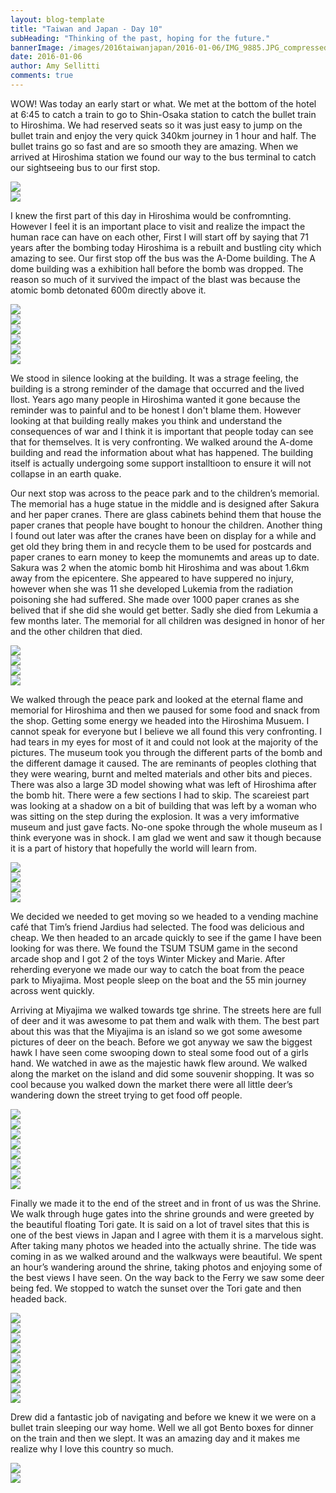 ```yaml
---
layout: blog-template
title: "Taiwan and Japan - Day 10"
subHeading: "Thinking of the past, hoping for the future."
bannerImage: /images/2016taiwanjapan/2016-01-06/IMG_9885.JPG_compressed.JPEG
date: 2016-01-06
author: Amy Sellitti
comments: true
---
```


WOW! Was today an early start or what. We met at the bottom of the hotel at 6:45 to catch a train to go to Shin-Osaka station to catch the bullet train to Hiroshima. We had reserved seats so it was just easy to jump on the bullet train and enjoy the very quick 340km journey in 1 hour and half. The bullet trains go so fast and are so smooth they are amazing. When we arrived at Hiroshima station we found our way to the bus terminal to catch our sightseeing bus to our first stop.

<div class="center-image"><img src="/images/2016taiwanjapan/2016-01-06/IMG_20160106_074913.jpg_compressed.JPEG" /></div>
<div class="center-image"><img src="/images/2016taiwanjapan/2016-01-06/IMG_3401.JPG_compressed.JPEG" /></div>

I knew the first part of this day in Hiroshima would be confromnting. However I feel it is an important place to visit and realize the impact the human race can have on each other,  First I will start off by saying that 71 years after the bombing today Hiroshima is a rebuilt and bustling city which amazing to see. Our first stop off the bus was the A-Dome building.  The A dome building was a exhibition hall before the bomb was dropped. The reason so much of it survived the impact of the blast was because the atomic bomb detonated 600m directly above it. 


<div class="center-image"><img src="/images/2016taiwanjapan/2016-01-06/IMG_3410.JPG_compressed.JPEG" /></div>
<div class="center-image"><img src="/images/2016taiwanjapan/2016-01-06/IMG_3415.JPG_compressed.JPEG" /></div>
<div class="center-image"><img src="/images/2016taiwanjapan/2016-01-06/IMG_3417.JPG_compressed.JPEG" /></div>
<div class="center-image"><img src="/images/2016taiwanjapan/2016-01-06/IMG_3415.JPG_compressed.JPEG" /></div>
<div class="center-image"><img src="/images/2016taiwanjapan/2016-01-06/IMG_3427.JPG_compressed.JPEG" /></div>
<div class="center-image"><img src="/images/2016taiwanjapan/2016-01-06/IMG_9068.jpg_compressed.JPEG" /></div>

We stood in silence looking at the building. It was a strage feeling,  the building is a strong reminder of the damage that occurred and the lived llost. Years ago many people in Hiroshima wanted it gone because the reminder was to painful and to be honest I don't blame them. However looking at that building really makes you think and understand the consequences of war and I think it is important that people today can see that for themselves. It is very confronting. We walked around the A-dome building and read the information about what has happened. The building itself is actually undergoing  some support installtioon to ensure it will not collapse in an earth quake.

Our next stop was across to the peace park and to the children’s memorial. The memorial has a huge statue in the middle and is designed after Sakura and her paper cranes. There are glass cabinets behind them that house the paper cranes that people have bought to honour the children. Another thing I found out later was after the cranes have been on display for a while and get old they bring them in and recycle them to be used for postcards and paper cranes to earn money to keep the momunemts and areas up to date.  Sakura was 2 when the atomic bomb hit Hiroshima and was about 1.6km away from the epicentere. She appeared to have suppered no injury, however when she was 11 she developed Lukemia from the radiation poisoning she had suffered. She made over 1000 paper cranes as she belived that if she did she would get better. Sadly she died from Lekumia a few months later. The memorial for all children was designed in honor of her and the other children that died.

<div class="center-image"><img src="/images/2016taiwanjapan/2016-01-06/IMG_3431.JPG_compressed.JPEG" /></div>
<div class="center-image"><img src="/images/2016taiwanjapan/2016-01-06/IMG_3433.JPG_compressed.JPEG" /></div>
<div class="center-image"><img src="/images/2016taiwanjapan/2016-01-06/IMG_3434.JPG_compressed.JPEG" /></div>
<div class="center-image"><img src="/images/2016taiwanjapan/2016-01-06/IMG_3439.JPG_compressed.JPEG" /></div>

We walked through the peace park and looked at the eternal flame and memorial for Hiroshima and then we paused for some food and snack from the shop. Getting some energy we headed into the Hiroshima Musuem. I cannot speak for everyone but I believe we all found this very confronting. I had tears in my eyes for most of it and could not look at the majority of the pictures. The museum took you through the different parts of the bomb and the different damage it caused. The are reminants of peoples clothing that they were wearing, burnt and melted materials and other bits and pieces. There was also a large 3D model showing what was left of Hiroshima after the bomb hit. There were a few sections I had to skip. The scareiest part was looking at a shadow on a bit of building that was left by a woman who was sitting on the step during the explosion.  It was a very imformative museum and just gave facts. No-one spoke through the whole museum as I think everyone was in shock. I am glad we went and saw it though because it is a part of history that hopefully the world will learn from.

<div class="center-image"><img src="/images/2016taiwanjapan/2016-01-06/IMG_3445.JPG_compressed.JPEG" /></div>
<div class="center-image"><img src="/images/2016taiwanjapan/2016-01-06/IMG_3446.JPG_compressed.JPEG" /></div>
<div class="center-image"><img src="/images/2016taiwanjapan/2016-01-06/IMG_3448.JPG_compressed.JPEG" /></div>
<div class="center-image"><img src="/images/2016taiwanjapan/2016-01-06/IMG_3449.JPG_compressed.JPEG" /></div>

We decided we needed to get moving so we headed to a vending machine café that Tim’s friend Jardius had selected. The food was delicious and cheap. We then headed to an arcade quickly to see if the game I have been looking for was there. We found the TSUM TSUM game in the second arcade shop and I got 2 of the toys Winter Mickey and Marie. After reherding everyone we made our way to catch the boat from the peace park to Miyajima. Most people sleep on the boat and the 55 min journey across went quickly. 

Arriving at Miyajima we walked towards tge shrine. The streets here are full of deer and it was awesome to pat them and  walk with them. The best part about this was that the Miyajima is an island so we got some awesome pictures of deer on the beach. Before we got anyway we saw the biggest hawk I have seen come swooping down to steal some food out of a girls hand. We watched in awe as the majestic hawk flew around. We walked along the market on the island and did some souvenir shopping. It was so cool because you walked down the market there were all little deer’s wandering down the street trying to get food off people. 

<div class="center-image"><img src="/images/2016taiwanjapan/2016-01-06/20160106_143522.jpg_compressed.JPEG" /></div>
<div class="center-image"><img src="/images/2016taiwanjapan/2016-01-06/DSC_5244.JPG_compressed.JPEG" /></div>
<div class="center-image"><img src="/images/2016taiwanjapan/2016-01-06/DSC_5265.JPG_compressed.JPEG" /></div>
<div class="center-image"><img src="/images/2016taiwanjapan/2016-01-06/IMG_3456.JPG_compressed.JPEG" /></div>
<div class="center-image"><img src="/images/2016taiwanjapan/2016-01-06/IMG_3464.JPG_compressed.JPEG" /></div>
<div class="center-image"><img src="/images/2016taiwanjapan/2016-01-06/DSCN1517.JPG_compressed.JPEG" /></div>
<div class="center-image"><img src="/images/2016taiwanjapan/2016-01-06/IMG_3485.JPG_compressed.JPEG" /></div>
<div class="center-image"><img src="/images/2016taiwanjapan/2016-01-06/P1010208.jpg_compressed.JPEG" /></div>

Finally we made it to the end of the street and in front of us was the Shrine. We walk through huge gates into the shrine grounds and were greeted by the beautiful floating Tori gate. It is said on a lot of travel sites that this is one of the best views in Japan and I agree with them it is a marvelous sight. After taking many photos we headed into the actually shrine. The tide was coming in as we walked around and the walkways were beautiful. We spent an hour’s wandering around the shrine, taking photos and enjoying some of the best views I have seen. On the way back to the Ferry we saw some deer being fed.  We stopped to watch the sunset over the Tori gate and then headed back.

<div class="center-image"><img src="/images/2016taiwanjapan/2016-01-06/IMG_3488.JPG_compressed.JPEG" /></div>
<div class="center-image"><img src="/images/2016taiwanjapan/2016-01-06/IMG_3495.JPG_compressed.JPEG" /></div>
<div class="center-image"><img src="/images/2016taiwanjapan/2016-01-06/IMG_3505.JPG_compressed.JPEG" /></div>
<div class="center-image"><img src="/images/2016taiwanjapan/2016-01-06/IMG_3516.JPG_compressed.JPEG" /></div>
<div class="center-image"><img src="/images/2016taiwanjapan/2016-01-06/IMG_3523.JPG_compressed.JPEG" /></div>
<div class="center-image"><img src="/images/2016taiwanjapan/2016-01-06/IMG_3545.JPG_compressed.JPEG" /></div>
<div class="center-image"><img src="/images/2016taiwanjapan/2016-01-06/IMG_3548.JPG_compressed.JPEG" /></div>
<div class="center-image"><img src="/images/2016taiwanjapan/2016-01-06/IMG_9885.JPG_compressed.JPEG" /></div>
<div class="center-image"><img src="/images/2016taiwanjapan/2016-01-06/P1061371.JPG_compressed.JPEG" /></div>

Drew did a fantastic job of navigating and before we knew it we were on a bullet train sleeping our way home.  Well we all got Bento boxes for dinner on the train and then we slept. It was an amazing day and it makes me realize why I love this country so much.

<div class="center-image"><img src="/images/2016taiwanjapan/2016-01-06/IMG_3588.JPG_compressed.JPEG" /></div>
<div class="center-image"><img src="/images/2016taiwanjapan/2016-01-06/IMG_0448.jpg_compressed.JPEG" /></div>
